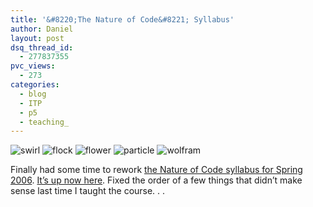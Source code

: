 ```yaml
---
title: '&#8220;The Nature of Code&#8221; Syllabus'
author: Daniel
layout: post
dsq_thread_id:
  - 277837355
pvc_views:
  - 273
categories:
  - blog
  - ITP
  - p5
  - teaching_
---
```

<p><img src="http://shiffman.net/images/noc/1.jpg" alt="swirl"/> <img src="http://shiffman.net/images/noc/3.jpg" alt="flock"/> <img src="http://shiffman.net/images/noc/2.jpg" alt="flower"/> <img src="http://shiffman.net/images/noc/4.jpg" alt="particle"/> <img src="http://shiffman.net/images/noc/5.jpg" alt="wolfram"/> </p>
<p>Finally had some time to rework <a href="http://shiffman.net/teaching/the-nature-of-code/">the Nature of Code syllabus for Spring 2006</a>.  <a href="http://shiffman.net/teaching/the-nature-of-code/">It&#8217;s up now here</a>.  Fixed the order of a few things that didn&#8217;t make sense last time I taught the course. . .</p>
